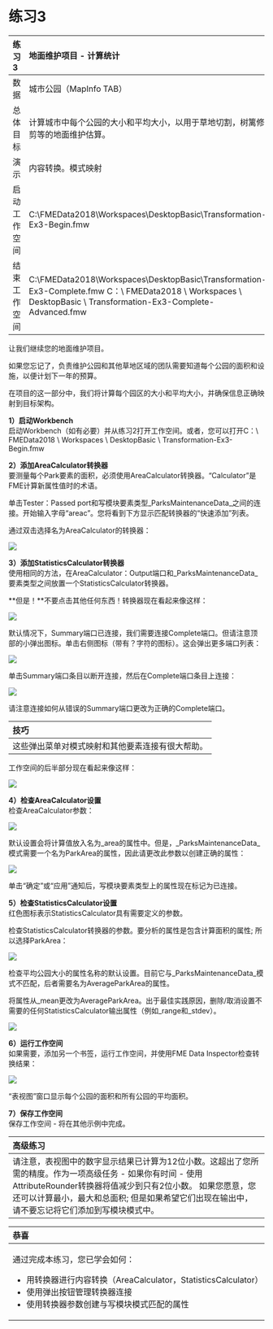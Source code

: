 # 练习3

|  练习3 |  地面维护项目 - 计算统计 |
| :--- | :--- |
| 数据 | 城市公园（MapInfo TAB） |
| 总体目标 | 计算城市中每个公园的大小和平均大小，以用于草地切割，树篱修剪等的地面维护估算。 |
| 演示 | 内容转换。模式映射 |
| 启动工作空间 | C:\FMEData2018\Workspaces\DesktopBasic\Transformation-Ex3-Begin.fmw |
| 结束工作空间 | C:\FMEData2018\Workspaces\DesktopBasic\Transformation-Ex3-Complete.fmw C：\ FMEData2018 \ Workspaces \ DesktopBasic \ Transformation-Ex3-Complete-Advanced.fmw |

让我们继续您的地面维护项目。

如果您忘记了，负责维护公园和其他草地区域的团队需要知道每个公园的面积和设施，以便计划下一年的预算。

在项目的这一部分中，我们将计算每个园区的大小和平均大小，并确保信息正确映射到目标架构。

  
**1）启动Workbench**  
启动Workbench（如有必要）并从练习2打开工作空间。或者，您可以打开C：\ FMEData2018 \ Workspaces \ DesktopBasic \ Transformation-Ex3-Begin.fmw

  
**2）添加AreaCalculator转换器**  
要测量每个Park要素的面积，必须使用AreaCalculator转换器。“Calculator”是FME计算新属性值时的术语。

单击Tester：Passed port和写模块要素类型_ParksMaintenanceData_之间的连接。开始输入字母“areac”。您将看到下方显示匹配转换器的“快速添加”列表。

通过双击选择名为AreaCalculator的转换器：

[![](../../.gitbook/assets/img2.217.ex3.quickaddareacalculator.png)](https://github.com/safesoftware/FMETraining/blob/FME-Desktop-Data-Integration-2018/Integration3LabExercises/Images/Img2.217.Ex3.QuickAddAreaCalculator.png)

  
**3）添加StatisticsCalculator转换器**  
使用相同的方法，在AreaCalculator：Output端口和_ParksMaintenanceData_要素类型之间放置一个StatisticsCalculator转换器。

**但是！**不要点击其他任何东西！转换器现在看起来像这样：

[![](../../.gitbook/assets/img2.218.ex3.statscalcdefaultconnections.png)](https://github.com/safesoftware/FMETraining/blob/FME-Desktop-Data-Integration-2018/Integration3LabExercises/Images/Img2.218.Ex3.StatsCalcDefaultConnections.png)

默认情况下，Summary端口已连接，我们需要连接Complete端口。但请注意顶部的小弹出图标。单击右侧图标（带有？字符的图标）。这会弹出更多端口列表：

[![](../../.gitbook/assets/img2.219.ex3.statscalcpopupbuttons.png)](https://github.com/safesoftware/FMETraining/blob/FME-Desktop-Data-Integration-2018/Integration3LabExercises/Images/Img2.219.Ex3.StatsCalcPopUpButtons.png)

单击Summary端口条目以断开连接，然后在Complete端口条目上连接：

[![](../../.gitbook/assets/img2.220.ex3.statscalcpopupbuttonsedited.png)](https://github.com/safesoftware/FMETraining/blob/FME-Desktop-Data-Integration-2018/Integration3LabExercises/Images/Img2.220.Ex3.StatsCalcPopUpButtonsEdited.png)

请注意连接如何从错误的Summary端口更改为正确的Complete端口。

|  技巧 |
| :--- |
|  这些弹出菜单对模式映射和其他要素连接有很大帮助。 |

工作空间的后半部分现在看起来像这样：

[![](../../.gitbook/assets/img2.221.ex3.statscalcincanvas.png)](https://github.com/safesoftware/FMETraining/blob/FME-Desktop-Data-Integration-2018/Integration3LabExercises/Images/Img2.221.Ex3.StatsCalcInCanvas.png)

  
**4）检查AreaCalculator设置**  
检查AreaCalculator参数：

[![](../../.gitbook/assets/img2.222.ex3.areacalcparameters.png)](https://github.com/safesoftware/FMETraining/blob/FME-Desktop-Data-Integration-2018/Integration3LabExercises/Images/Img2.222.Ex3.AreaCalcParameters.png)

默认设置会将计算值放入名为\_area的属性中。但是，_ParksMaintenanceData_模式需要一个名为ParkArea的属性，因此请更改此参数以创建正确的属性：

[![](../../.gitbook/assets/img2.223.ex3.areacalceditedparameters.png)](https://github.com/safesoftware/FMETraining/blob/FME-Desktop-Data-Integration-2018/Integration3LabExercises/Images/Img2.223.Ex3.AreaCalcEditedParameters.png)

单击“确定”或“应用”通知后，写模块要素类型上的属性现在标记为已连接。

  
**5）检查StatisticsCalculator设置**  
红色图标表示StatisticsCalculator具有需要定义的参数。

检查StatisticsCalculator转换器的参数。要分析的属性是包含计算面积的属性; 所以选择ParkArea：

[![](../../.gitbook/assets/img2.224.ex3.statscalcparameters1.png)](https://github.com/safesoftware/FMETraining/blob/FME-Desktop-Data-Integration-2018/Integration3LabExercises/Images/Img2.224.Ex3.StatsCalcParameters1.png)

检查平均公园大小的属性名称的默认设置。目前它与_ParksMaintenanceData_模式不匹配，后者需要名为AverageParkArea的属性。

将属性从\_mean更改为AverageParkArea。出于最佳实践原因，删除/取消设置不需要的任何StatisticsCalculator输出属性（例如\_range和\_stdev）。

[![](../../.gitbook/assets/img2.225.ex3.statscalcparameters2.png)](https://github.com/safesoftware/FMETraining/blob/FME-Desktop-Data-Integration-2018/Integration3LabExercises/Images/Img2.225.Ex3.StatsCalcParameters2.png)

  
**6）运行工作空间**  
如果需要，添加另一个书签，运行工作空间，并使用FME Data Inspector检查转换结果：

[![](../../.gitbook/assets/img2.226.ex3.ditableview.png)](https://github.com/safesoftware/FMETraining/blob/FME-Desktop-Data-Integration-2018/Integration3LabExercises/Images/Img2.226.Ex3.DITableView.png)

“表视图”窗口显示每个公园的面积和所有公园的平均面积。

  
**7）保存工作空间**  
保存工作空间 - 将在其他示例中完成。

|  高级练习 |
| :--- |
|  请注意，表视图中的数字显示结果已计算为12位小数。这超出了您所需的精度。作为一项高级任务 - 如果你有时间 - 使用AttributeRounder转换器将值减少到只有2位小数。  如果您愿意，您还可以计算最小，最大和总面积; 但是如果希望它们出现在输出中，请不要忘记将它们添加到写模块模式中。 |

<table>
  <thead>
    <tr>
      <th style="text-align:left">恭喜</th>
    </tr>
  </thead>
  <tbody>
    <tr>
      <td style="text-align:left">
        <p>通过完成本练习，您已学会如何：
          <br />
        </p>
        <ul>
          <li>用转换器进行内容转换（AreaCalculator，StatisticsCalculator）</li>
          <li>使用弹出按钮管理转换器连接</li>
          <li>使用转换器参数创建与写模块模式匹配的属性</li>
        </ul>
      </td>
    </tr>
  </tbody>
</table>